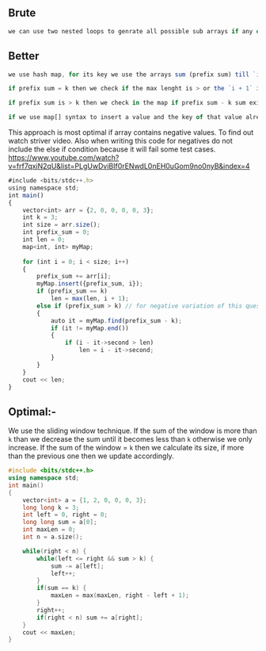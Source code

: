 ## Brute 
```js
we can use two nested loops to genrate all possible sub arrays if any of the array's sum = k then we calculate its size if more than max length then we update max length
```

## Better
```js
we use hash map, for its key we use the arrays sum (prefix sum) till `i` for its value `i` index.

if prefix sum = k then we check if the max lenght is > or the `i + 1` index and update acordingly

if prefix sum is > k then we check in the map if prefix sum - k sum exists or not. if it does then we calulate what was the size upto that point and if it is greater than max length, then we update it accordingly.
```

```js
if we use map[] syntax to insert a value and the key of that value already exists in the map then it will override the value so instead of that we can use `insert` function using this if the key exists then the value will not be overwritten.
```

This approach is most optimal if array contains negative values. To find out watch striver video. Also when writing this code for negatives do not include the else if condition because it will fail some test cases.
https://www.youtube.com/watch?v=frf7qxiN2qU&list=PLgUwDviBIf0rENwdL0nEH0uGom9no0nyB&index=4

```js
#include <bits/stdc++.h>
using namespace std;
int main()
{
    vector<int> arr = {2, 0, 0, 0, 0, 3};
    int k = 3;
    int size = arr.size();
    int prefix_sum = 0;
    int len = 0;
    map<int, int> myMap;
    
    for (int i = 0; i < size; i++)
    {
        prefix_sum += arr[i];
        myMap.insert({prefix_sum, i});
        if (prefix_sum == k)
            len = max(len, i + 1);
        else if (prefix_sum > k) // for negative variation of this question do not include this else if condition
        {
            auto it = myMap.find(prefix_sum - k);
            if (it != myMap.end())
            {
                if (i - it->second > len)
                    len = i - it->second;
            }
        }
    }
    cout << len;
}
```

## Optimal:-
We use the sliding window technique. If the sum of the window is more than `k` than we decrease the sum until it becomes less than `k` otherwise we only increase. If the sum of the window = `k` then we calculate its size, if more than the previous one then we update accordingly.

```cpp
#include <bits/stdc++.h>
using namespace std;
int main()
{
    vector<int> a = {1, 2, 0, 0, 0, 3};
    long long k = 3;
    int left = 0, right = 0;
	long long sum = a[0];
	int maxLen = 0;
	int n = a.size();

	while(right < n) {
		while(left <= right && sum > k) {
			sum -= a[left];
			left++;
		}
		if(sum == k) {
			maxLen = max(maxLen, right - left + 1);
		}
		right++;
		if(right < n) sum += a[right];
	}
	cout << maxLen;
}
```
